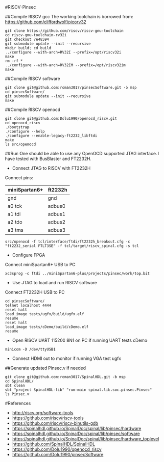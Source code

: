 #RISCV-Pinsec

##Compile RISCV gcc
The working toolchain is borrowed from: https://github.com/cliffordwolf/picorv32
```
git clone https://github.com/riscv/riscv-gnu-toolchain
cd riscv-gnu-toolchain-rv32i
git checkout 7e48594
git submodule update --init --recursive
mkdir build; cd build
../configure --with-arch=RV32I --prefix=/opt/riscv32i
make
rm -rf *
../configure --with-arch=RV32IM --prefix=/opt/riscv32im
make

```

##Compile RISCV software
```
git clone git@github.com:roman3017/pinsecSoftware.git -b msp
cd pinsecSoftware/
git submodule update --init --recursive
make
```

##Compile RISCV openocd
```
git clone git@github.com:Dolu1990/openocd_riscv.git
cd openocd_riscv
./bootstrap
./configure --help
./configure --enable-legacy-ft2232_libftdi
make
ls src/openocd
```

##Run
One should be able to use any OpenOCD supported JTAG interface. I have tested with BusBlaster and FT2232H.

 - Connect JTAG to RISCV with FT2232H 

 Connect pins: 

miniSpartan6+ | ft2232h
----|--------
gnd |gnd
a0 tck |adbus0
a1 tdi |adbus1
a2 tdo |adbus2
a3 tms |adbus3

```
src/openocd -f tcl/interface/ftdi/ft2232h_breakout.cfg -c "ft2232_serial FTLT3SE" -f tcl/target/riscv_spinal.cfg -s tcl
```
 - Configure FPGA

 Connect miniSpartan6+ USB to PC
```
xc3sprog -c ftdi ../miniSpartan6-plus/projects/pinsec/work/top.bit
```

 - Use JTAG to load and run RISCV software
 
 Connect FT2232H USB to PC
```
cd pinsecSoftware/
telnet localhost 4444
reset halt
load_image tests/ugfx/build/ugfx.elf
resume
reset halt
load_image tests/cDemo/build/cDemo.elf
resume
```

 - Open RISCV UART 115200 8N1 on PC if running UART tests cDemo

```
minicom -D /dev/ttyUSB1 
```

 - Connect HDMI out to monitor if running VGA test ugfx

##Generate updated Pinsec.v if needed
```
git clone git@github.com:roman3017/SpinalHDL.git -b msp
cd SpinalHDL/
sbt clean
sbt "project SpinalHDL-lib" "run-main spinal.lib.soc.pinsec.Pinsec"
ls Pinsec.v
```

#References
 - http://riscv.org/software-tools
 - https://github.com/riscv/riscv-tools
 - https://github.com/riscv/riscv-binutils-gdb
 - https://spinalhdl.github.io/SpinalDoc/spinal/lib/pinsec/hardware
 - https://spinalhdl.github.io/SpinalDoc/spinal/lib/pinsec/software
 - https://spinalhdl.github.io/SpinalDoc/spinal/lib/pinsec/hardware_toplevel 
 - https://github.com/SpinalHDL/SpinalHDL
 - https://github.com/Dolu1990/openocd_riscv
 - https://github.com/Dolu1990/pinsecSoftware
